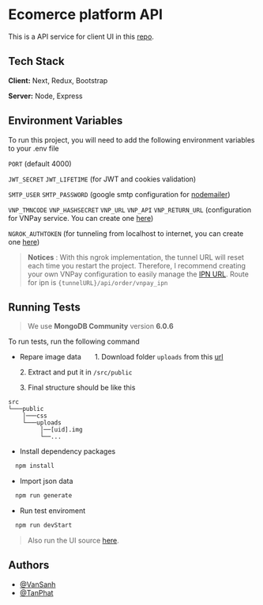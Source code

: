 
# Ecomerce platform API

This is a API service for client UI in this [repo](https://gitlab.com/kltl-ute/242k/02-fe.git).


## Tech Stack

**Client:** Next, Redux, Bootstrap

**Server:** Node, Express

## Environment Variables

To run this project, you will need to add the following environment variables to your .env file

`PORT` (default 4000)

`JWT_SECRET`
`JWT_LIFETIME` (for JWT and cookies validation)

`SMTP_USER`
`SMTP_PASSWORD` (google smtp configuration for [nodemailer](https://nodemailer.com))

`VNP_TMNCODE`
`VNP_HASHSECRET`
`VNP_URL`
`VNP_API`
`VNP_RETURN_URL` (configuration for VNPay service. You can create one [here](https://sandbox.vnpayment.vn/apis/docs/gioi-thieu/))

`NGROK_AUTHTOKEN` (for tunneling from localhost to internet, you can create one [here](https://ngrok.com))

> **Notices** : With this ngrok implementation, the tunnel URL will reset each time you restart the project. Therefore, I recommend creating your own VNPay configuration to easily manage the [IPN URL](https://sandbox.vnpayment.vn/apis/docs/thanh-toan-pay/pay.html). Route for ipn is `{tunnelURL}/api/order/vnpay_ipn`


## Running Tests

> We use **MongoDB Community** version **6.0.6**

To run tests, run the following command

- Repare image data
&nbsp;&nbsp;&nbsp;&nbsp;&nbsp;&nbsp;1. Download folder `uploads` from this [url](https://drive.google.com/file/d/1jZ0BfGoaYJP5RoTTrqXWErT7JmBwXdYA/view?usp=sharing)

&nbsp;&nbsp;&nbsp;&nbsp;&nbsp;&nbsp;2. Extract and put it in `/src/public`

&nbsp;&nbsp;&nbsp;&nbsp;&nbsp;&nbsp;3. Final structure should be like this
```
src
└───public
    │───css
    └───uploads
         │──[uid].img
         └──...
```


- Install dependency packages

```bash
  npm install
```

- Import json data

```bash
  npm run generate
```

- Run test enviroment

```bash
  npm run devStart
```
> Also run the UI source [here](https://gitlab.com/kltl-ute/242k/02-fe.git).

## Authors

- [@VanSanh](https://github.com/VanSanh1810)
- [@TanPhat](https://github.com/TanPhat21242002)

